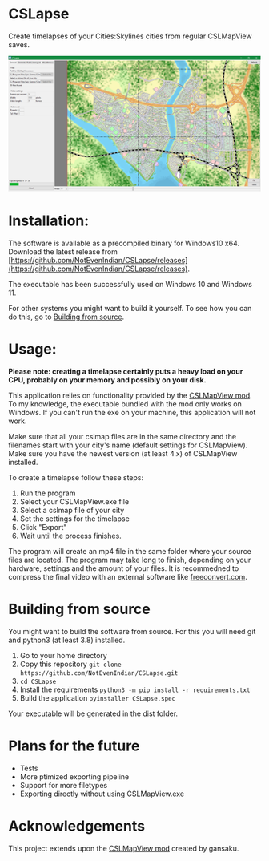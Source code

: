 # CSLapse
Create timelapses of your Cities:Skylines cities from regular CSLMapView saves.

![](./docs/media/screenshotv1.2.0.png "Screenshot of the app")

# Installation:
The software is available as a precompiled binary for Windows10 x64. Download the latest release from [https://github.com/NotEvenIndian/CSLapse/releases](https://github.com/NotEvenIndian/CSLapse/releases).

The executable has been successfully used on Windows 10 and Windows 11. 

For other systems you might want to build it yourself. To see how you can do this, go to [Building from source](#building-from-source).

# Usage:
**Please note: creating a timelapse certainly puts a heavy load on your CPU, probably on your memory and possibly on your disk.**

This application relies on functionality provided by the [CSLMapView mod](https://steamcommunity.com/sharedfiles/filedetails/?id=845665815). To my knowledge, the executable bundled with the mod only works on Windows. If you can't run the exe on your machine, this application will not work.

Make sure that all your cslmap files are in the same directory and the filenames start with your city's name (default settings for CSLMapView). Make sure you have the newest version (at least 4.x) of CSLMapView installed.

To create a timelapse follow these steps:
1. Run the program
2. Select your CSLMapView.exe file
3. Select a cslmap file of your city
4. Set the settings for the timelapse 
5. Click "Export"
6. Wait until the process finishes.

The program will create an mp4 file in the same folder where your source files are located.
The program may take long to finish, depending on your hardware, settings and the amount of your files.
It is recommedned to compress the final video with an external software like [freeconvert.com](https://www.freeconvert.com/video-compressor).

# Building from source
You might want to build the software from source. For this you will need git and python3 (at least 3.8) installed.
1. Go to your home directory
2. Copy this repository
```git clone https://github.com/NotEvenIndian/CSLapse.git```
3. ```cd CSLapse```
4. Install the requirements
```python3 -m pip install -r requirements.txt```
5. Build the application
```pyinstaller CSLapse.spec```

Your executable will be generated in the dist folder.

# Plans for the future
* Tests
* More ptimized exporting pipeline
* Support for more filetypes
* Exporting directly without using CSLMapView.exe

# Acknowledgements
This project extends upon the [CSLMapView mod](https://steamcommunity.com/sharedfiles/filedetails/?id=845665815) created by gansaku.

